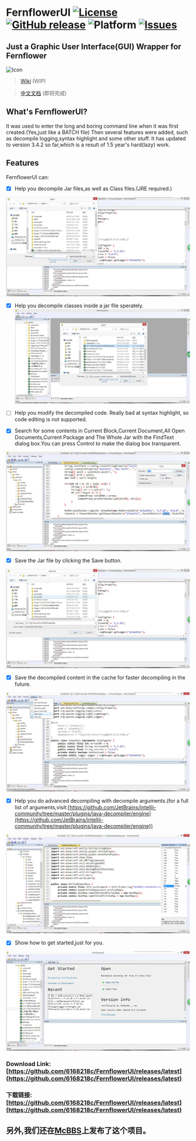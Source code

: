 ﻿# FernflowerUI [![License](https://img.shields.io/github/license/6168218c/FernflowerUI.svg)](https://github.com/6168218c/FernflowerUI/blob/MFC/LICENSE) [![GitHub release](https://img.shields.io/github/release/6168218c/FernflowerUI.svg)](https://github.com/6168218c/FernflowerUI/releases/latest) ![Platform](https://img.shields.io/badge/platform-windows-orange.svg)  [![Issues](https://img.shields.io/github/issues/6168218c/FernflowerUI.svg)](https://github.com/6168218c/FernflowerUI/issues)
## Just a Graphic User Interface(GUI) Wrapper for Fernflower

![Icon](https://raw.githubusercontent.com/6168218c/FernflowerUI/MFC/FernflowerUI_MFC/UsingImages/FernFlowerUI_MFC.ico)

>[Wiki](https://github.com/6168218c/FernflowerUI/wiki) (WIP)

>[中文文档](https://github.com/6168218c/FernflowerUI/wiki) (即将完成)

## What's FernflowerUI?
It was used to enter the long and boring command line when it was first created.(Yes,just like a BATCH file)
Then several features were added, such as decompile logging,syntax highlight and some other stuff.
It has updated to version 3.4.2 so far,which is a result of 1.5 year's hard(lazy) work.

## Features
FernflowerUI can:

- [x] Help you decompile Jar files,as well as Class files.(JRE required.)

![Image](https://raw.githubusercontent.com/6168218c/FernflowerUI/MFC/FernflowerUI_MFC/UsingImages/OpenFile.jpg)

- [x] Help you decompile classes inside a jar file sperately.
![Image](https://raw.githubusercontent.com/6168218c/FernflowerUI/MFC/FernflowerUI_MFC/UsingImages/DecompInsideJar.jpg)

- [ ] Help you modify the decompiled code.
Really bad at syntax highlight, so code editing is not supported.

- [x] Search for some contents in Current Block,Current Document,All Open Documents,Current Package and The Whole Jar with the FindText dialog box.You can press Control to make the dialog box transparent.

![Image](https://raw.githubusercontent.com/6168218c/FernflowerUI/MFC/FernflowerUI_MFC/UsingImages/FindText.jpg)

- [x] Save the Jar file by clicking the Save button.

![Image](https://raw.githubusercontent.com/6168218c/FernflowerUI/MFC/FernflowerUI_MFC/UsingImages/SaveJar.jpg)

- [x] Save the decompiled content in the cache for faster decompiling in the future.

![Image](https://raw.githubusercontent.com/6168218c/FernflowerUI/MFC/FernflowerUI_MFC/UsingImages/Cache.jpg)

- [x] Help you do advanced decompiling with decompile arguments.(for a full list of arguments,visit:[https://github.com/JetBrains/intellij-community/tree/master/plugins/java-decompiler/engine](https://github.com/JetBrains/intellij-community/tree/master/plugins/java-decompiler/engine))

![Image](https://raw.githubusercontent.com/6168218c/FernflowerUI/MFC/FernflowerUI_MFC/UsingImages/ViewUpdate.jpg)


- [x] Show how to get started,just for you.

![Image](https://raw.githubusercontent.com/6168218c/FernflowerUI/MFC/FernflowerUI_MFC/UsingImages/StartPage.jpg)


### Download Link:[https://github.com/6168218c/FernflowerUI/releases/latest](https://github.com/6168218c/FernflowerUI/releases/latest)
### 下载链接:[https://github.com/6168218c/FernflowerUI/releases/latest](https://github.com/6168218c/FernflowerUI/releases/latest)

## 另外,我们还在[McBBS](http://www.mcbbs.net/thread-773809-1-1.html)上发布了这个项目。
